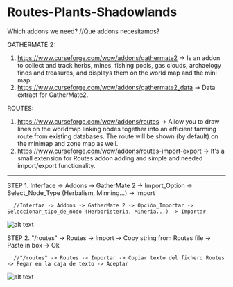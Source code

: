 # Routes-Plants-Shadowlands

Which addons we need?
//Qué addons necesitamos?

GATHERMATE 2:
1. https://www.curseforge.com/wow/addons/gathermate2 -> Is an addon to collect and track herbs, mines, fishing pools, gas clouds, archaelogy finds and treasures, and displays them on the world map and the mini map.
2. https://www.curseforge.com/wow/addons/gathermate2_data -> Data extract for GatherMate2.

ROUTES: 
1. https://www.curseforge.com/wow/addons/routes -> Allow you to draw lines on the worldmap linking nodes together into an efficient farming route from existing databases. The route will be shown (by default) on the minimap and zone map as well.
2. https://www.curseforge.com/wow/addons/routes-import-export -> It's a small extension for Routes addon adding and simple and needed import/export functionality.

***********************************************************************************************************************************************************************************
STEP 1. Interface -> Addons -> GatherMate 2 -> Import_Option -> Select_Node_Type (Herbalism, Minning...) -> Import
      
      //Interfaz -> Addons -> GatherMate 2 -> Opción_Importar -> Seleccionar_tipo_de_nodo (Herboristeria, Mineria...) -> Importar

![alt text](https://i.gyazo.com/3e2ed57f08cf482184959d28ba236623.png)

STEP 2. "/routes" -> Routes -> Import -> Copy string from Routes file -> Paste in box -> Ok
      
      //"/routes" -> Routes -> Importar -> Copiar texto del fichero Routes -> Pegar en la caja de texto -> Aceptar

![alt text](https://i.gyazo.com/163abab84a5b86cb5ba3e84166b55d8a.png)
